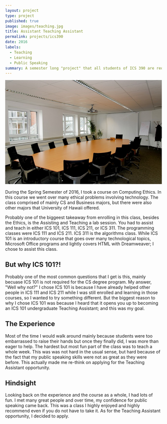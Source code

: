 ```yaml
---
layout: project
type: project
published: true
image: images/teaching.jpg
title: Assistant Teaching Assistant
permalink: projects/ics390
date: 2016
labels:
  - Teaching
  - Learning
  - Public Speaking
summary: A semester long "project" that all students of ICS 390 are required to do, which is to help assist a lab session twice a week and even teach a week yourself.
---
```


<div align="middle">
  <img class="ui image" src="../images/room.jpg" >
</div>

During the Spring Semester of 2016, I took a course on Computing Ethics. In this course we went over many ethical problems involving technology. The class comprised of mainly CS and Business majors, but there were also other majors that University of Hawaii offered.

Probably one of the biggeest takeaway from enrolling in this class, besides the Ethics, is the Assisting and Teaching a lab session. You had to assist and teach in either ICS 101, ICS 111, ICS 211, or ICS 311. The programming classes were ICS 111 and ICS 211. ICS 311 is the algorithms class. While ICS 101 is an introductory course that goes over many technological topics, Microsoft Office programs and lightly covers HTML with Dreamweaver; I chose to assist this class.

## But why ICS 101?!

Probably one of the most common questions that I get is this, mainly becuase ICS 101 is not required for the CS degree program. My answer, "Well why not?" I chose ICS 101 is because I have already helped other people in ICS 111 and ICS 211 while I was still enrolled and learning in those courses, so I wanted to try something different. But the biggest reason to why I chose ICS 101 was because I heard that it opens you up to becoming an ICS 101 undergraduate Teaching Assistant; and this was my goal.

## The Experience

Most of the time I would walk around mainly because students were too embarrassed to raise their hands but once they finally did, I was more than eager to help. The hardest but most fun part of the class was to teach a whole week. This was was not hard in the usual sense, but hard because of the fact that my public speaking skills were not as great as they were before. This actually made me re-think on applying for the Teaching Assistant opportunity.

## Hindsight

Looking back on the experience and the course as a whole, I had lots of fun. I met many great people and over time, my confidence for public speaking came back. This was a class I highly enjoyed and highly recommend even if you do not have to take it. As for the Teaching Assistant opportunity, I decided to apply.
